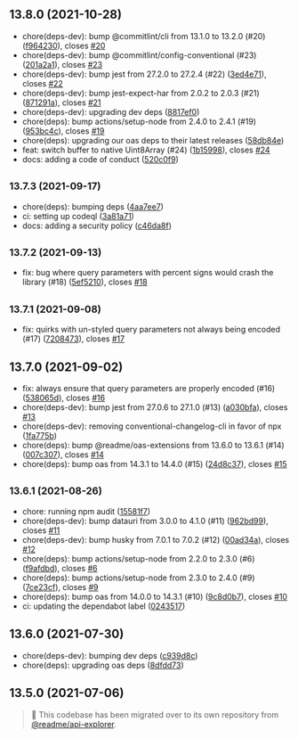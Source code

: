 ## 13.8.0 (2021-10-28)

* chore(deps-dev): bump @commitlint/cli from 13.1.0 to 13.2.0 (#20) ([f964230](https://github.com/readmeio/oas-to-har/commit/f964230)), closes [#20](https://github.com/readmeio/oas-to-har/issues/20)
* chore(deps-dev): bump @commitlint/config-conventional (#23) ([201a2a1](https://github.com/readmeio/oas-to-har/commit/201a2a1)), closes [#23](https://github.com/readmeio/oas-to-har/issues/23)
* chore(deps-dev): bump jest from 27.2.0 to 27.2.4 (#22) ([3ed4e71](https://github.com/readmeio/oas-to-har/commit/3ed4e71)), closes [#22](https://github.com/readmeio/oas-to-har/issues/22)
* chore(deps-dev): bump jest-expect-har from 2.0.2 to 2.0.3 (#21) ([871291a](https://github.com/readmeio/oas-to-har/commit/871291a)), closes [#21](https://github.com/readmeio/oas-to-har/issues/21)
* chore(deps-dev): upgrading dev deps ([8817ef0](https://github.com/readmeio/oas-to-har/commit/8817ef0))
* chore(deps): bump actions/setup-node from 2.4.0 to 2.4.1 (#19) ([953bc4c](https://github.com/readmeio/oas-to-har/commit/953bc4c)), closes [#19](https://github.com/readmeio/oas-to-har/issues/19)
* chore(deps): upgrading our oas deps to their latest releases ([58db84e](https://github.com/readmeio/oas-to-har/commit/58db84e))
* feat: switch buffer to native Uint8Array (#24) ([1b15998](https://github.com/readmeio/oas-to-har/commit/1b15998)), closes [#24](https://github.com/readmeio/oas-to-har/issues/24)
* docs: adding a code of conduct ([520c0f9](https://github.com/readmeio/oas-to-har/commit/520c0f9))



## <small>13.7.3 (2021-09-17)</small>

* chore(deps): bumping deps ([4aa7ee7](https://github.com/readmeio/oas-to-har/commit/4aa7ee7))
* ci: setting up codeql ([3a81a71](https://github.com/readmeio/oas-to-har/commit/3a81a71))
* docs: adding a security policy ([c46da8f](https://github.com/readmeio/oas-to-har/commit/c46da8f))



## <small>13.7.2 (2021-09-13)</small>

* fix: bug where query parameters with percent signs would crash the library (#18) ([5ef5210](https://github.com/readmeio/oas-to-har/commit/5ef5210)), closes [#18](https://github.com/readmeio/oas-to-har/issues/18)



## <small>13.7.1 (2021-09-08)</small>

* fix: quirks with un-styled query parameters not always being encoded (#17) ([7208473](https://github.com/readmeio/oas-to-har/commit/7208473)), closes [#17](https://github.com/readmeio/oas-to-har/issues/17)



## 13.7.0 (2021-09-02)

* fix: always ensure that query parameters are properly encoded (#16) ([538065d](https://github.com/readmeio/oas-to-har/commit/538065d)), closes [#16](https://github.com/readmeio/oas-to-har/issues/16)
* chore(deps-dev): bump jest from 27.0.6 to 27.1.0 (#13) ([a030bfa](https://github.com/readmeio/oas-to-har/commit/a030bfa)), closes [#13](https://github.com/readmeio/oas-to-har/issues/13)
* chore(deps-dev): removing conventional-changelog-cli in favor of npx ([1fa775b](https://github.com/readmeio/oas-to-har/commit/1fa775b))
* chore(deps): bump @readme/oas-extensions from 13.6.0 to 13.6.1 (#14) ([007c307](https://github.com/readmeio/oas-to-har/commit/007c307)), closes [#14](https://github.com/readmeio/oas-to-har/issues/14)
* chore(deps): bump oas from 14.3.1 to 14.4.0 (#15) ([24d8c37](https://github.com/readmeio/oas-to-har/commit/24d8c37)), closes [#15](https://github.com/readmeio/oas-to-har/issues/15)



## <small>13.6.1 (2021-08-26)</small>

* chore: running npm audit ([15581f7](https://github.com/readmeio/oas-to-har/commit/15581f7))
* chore(deps-dev): bump datauri from 3.0.0 to 4.1.0 (#11) ([962bd99](https://github.com/readmeio/oas-to-har/commit/962bd99)), closes [#11](https://github.com/readmeio/oas-to-har/issues/11)
* chore(deps-dev): bump husky from 7.0.1 to 7.0.2 (#12) ([00ad34a](https://github.com/readmeio/oas-to-har/commit/00ad34a)), closes [#12](https://github.com/readmeio/oas-to-har/issues/12)
* chore(deps): bump actions/setup-node from 2.2.0 to 2.3.0 (#6) ([f9afdbd](https://github.com/readmeio/oas-to-har/commit/f9afdbd)), closes [#6](https://github.com/readmeio/oas-to-har/issues/6)
* chore(deps): bump actions/setup-node from 2.3.0 to 2.4.0 (#9) ([7ce23cf](https://github.com/readmeio/oas-to-har/commit/7ce23cf)), closes [#9](https://github.com/readmeio/oas-to-har/issues/9)
* chore(deps): bump oas from 14.0.0 to 14.3.1 (#10) ([9c8d0b7](https://github.com/readmeio/oas-to-har/commit/9c8d0b7)), closes [#10](https://github.com/readmeio/oas-to-har/issues/10)
* ci: updating the dependabot label ([0243517](https://github.com/readmeio/oas-to-har/commit/0243517))



## 13.6.0 (2021-07-30)

* chore(deps-dev): bumping dev deps ([c939d8c](https://github.com/readmeio/oas-to-har/commit/c939d8c))
* chore(deps): upgrading oas deps ([8dfdd73](https://github.com/readmeio/oas-to-har/commit/8dfdd73))



## 13.5.0 (2021-07-06)

> 📓 This codebase has been migrated over to its own repository from [@readme/api-explorer](https://github.com/readmeio/api-explorer).
